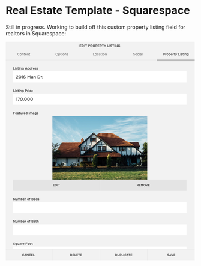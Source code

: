 # Real Estate Template - Squarespace
Still in progress. Working to build off this custom property listing field for realtors in Squarespace:

![Screenshot of Property Listing Field in Blog View](https://github.com/aylinmarie/squarespace-real-estate-template/blob/master/assets/img/Screen%20Shot%202018-05-11%20at%2010.13.13%20PM.png)
